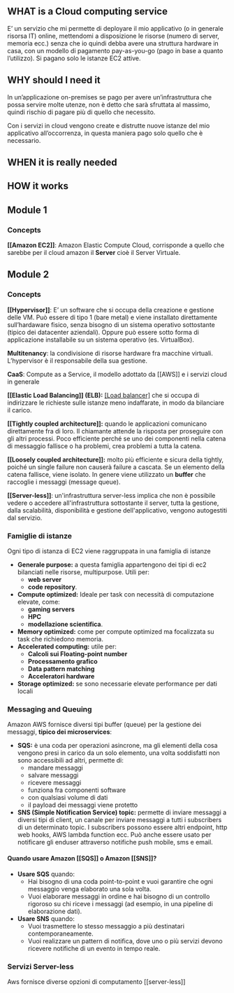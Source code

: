 ## WHAT is a Cloud computing service

E’ un servizio che mi permette di deployare il mio applicativo (o in generale risorsa IT) online, mettendomi a disposizione le risorse (numero di server, memoria ecc.) senza che io quindi debba avere una struttura hardware in casa, con un modello di pagamento pay-as-you-go (pago in base a quanto l’utilizzo). Si pagano solo le istanze EC2 attive.

## WHY should I need it

In un’applicazione on-premises se pago per avere un’infrastruttura che possa servire molte utenze, non è detto che sarà sfruttata al massimo, quindi rischio di pagare più di quello che necessito.

Con i servizi in cloud vengono create e distrutte nuove istanze del mio applicativo all’occorrenza, in questa maniera pago solo quello che è necessario.

## WHEN it is really needed

## HOW it works

## Module 1

### Concepts

**[[Amazon EC2]]**: Amazon Elastic Compute Cloud, corrisponde a quello che sarebbe per il cloud amazon il **Server** cioè il Server Virtuale.

## Module 2

### Concepts

**[[Hypervisor]]**: E’ un software che si occupa della creazione e gestione delle VM. Può essere di tipo 1 (bare metal) e viene installato direttamente sull’hardaware fisico, senza bisogno di un sistema operativo sottostante (tipico dei datacenter aziendali). Oppure può essere sotto forma di applicazione installabile su un sistema operativo (es. VirtualBox).

**Multitenancy**: la condivisione di risorse hardware fra macchine virtuali. L’hypervisor è il responsabile della sua gestione.

**CaaS**: Compute as a Service, il modello adottato da [[AWS]] e i servizi cloud in generale

**[[Elastic Load Balancing]] (ELB):** [[Load balancer]](applicazione) che si occupa di indirizzare le richieste sulle istanze meno indaffarate, in modo da bilanciare il carico.

**[[Tightly coupled architecture]]:** quando le applicazioni comunicano direttamente fra di loro. Il chiamante attende la risposta per proseguire con gli altri processi. Poco efficiente perché se uno dei componenti nella catena di messaggio fallisce o ha problemi, crea problemi a tutta la catena.

**[[Loosely coupled architecture]]:** molto più efficiente e sicura della tightly, poiché un single failure non causerà failure a cascata. Se un elemento della catena fallisce, viene isolato. In genere viene utilizzato un **buffer** che raccoglie i messaggi (message queue).

**[[Server-less]]**: un'infrastruttura server-less implica che non è possibile vedere o accedere all'infrastruttura sottostante il server, tutta la gestione, dalla scalabilità, disponibilità e gestione dell'applicativo, vengono autogestiti dal servizio.
### Famiglie di istanze

Ogni tipo di istanza di EC2 viene raggruppata in una famiglia di istanze

- **Generale purpose:** a questa famiglia appartengono dei tipi di ec2 bilanciati nelle risorse, multipurpose. Utili per:
    - **web server**
    - **code repository**.
- **Compute optimized:** Ideale per task con necessità di computazione elevate, come:
    - **gaming servers**
    - **HPC**
    - **modellazione scientifica**.
- **Memory optimized:** come per compute optimized ma focalizzata su task che richiedono memoria.
- **Accelerated computing:** utile per:
    - **Calcoli sui Floating-point number**
    - **Processamento grafico**
    - **Data pattern matching**
    - **Acceleratori hardware**
- **Storage optimized:** se sono necessarie elevate performance per dati locali

### Messaging and Queuing

Amazon AWS fornisce diversi tipi buffer (queue) per la gestione dei messaggi, **tipico dei microservices**:

- **SQS:** è una coda per operazioni asincrone, ma gli elementi della cosa vengono presi in carico da un solo elemento, una volta soddisfatti non sono accessibili ad altri, permette di:
    - mandare messaggi
    - salvare messaggi
    - ricevere messaggi
    - funziona fra componenti software
    - con qualsiasi volume di dati
    - il payload dei messaggi viene protetto
- **SNS (Simple Notification Service) topic:** permette di inviare messaggi a diversi tipi di client, un canale per inviare messaggi a tutti i subscribers di un determinato topic. I subscribers possono essere altri endpoint, http web hooks, AWS lambda function ecc. Può anche essere usato per notificare gli enduser attraverso notifiche push mobile, sms e email.

#### Quando usare Amazon [[SQS]] o Amazon [[SNS]]?

- **Usare SQS** quando:
    - Hai bisogno di una coda point-to-point e vuoi garantire che ogni messaggio venga elaborato una sola volta.
    - Vuoi elaborare messaggi in ordine e hai bisogno di un controllo rigoroso su chi riceve i messaggi (ad esempio, in una pipeline di elaborazione dati).
- **Usare SNS** quando:
    - Vuoi trasmettere lo stesso messaggio a più destinatari contemporaneamente.
    - Vuoi realizzare un pattern di notifica, dove uno o più servizi devono ricevere notifiche di un evento in tempo reale.
### Servizi Server-less
Aws fornisce diverse opzioni di computamento [[server-less]]